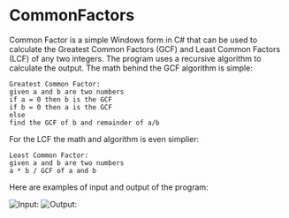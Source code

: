 # CommonFactors
Common Factor is a simple Windows form in C# that can be used to calculate the Greatest Common Factors (GCF) and Least Common Factors (LCF) of any two integers. The program uses a recursive algorithm to calculate the output. The math behind the GCF algorithm is simple:
```
Greatest Common Factor:
given a and b are two numbers
if a = 0 then b is the GCF
if b = 0 then a is the GCF
else
find the GCF of b and remainder of a/b
```
For the LCF the math and algorithm is even simplier:
```
Least Common Factor:
given a and b are two numbers
a * b / GCF of a and b
```
Here are examples of input and output of the program:

![Input:](https://joshuaestrada329.github.io/CommonFactors/FactorsInput.PNG)
![Output:](https://joshuaestrada329.github.io/CommonFactors/FactorsOutput.PNG)
